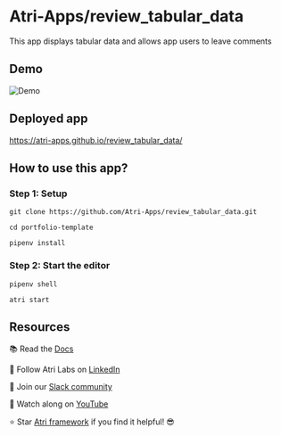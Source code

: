 # Atri-Apps/review_tabular_data

This app displays tabular data and allows app users to leave comments 

## Demo
![Demo](/assets/demo.gif)

## Deployed app
https://atri-apps.github.io/review_tabular_data/

## How to use this app?

### Step 1: Setup

```shell
git clone https://github.com/Atri-Apps/review_tabular_data.git

cd portfolio-template

pipenv install
```

### Step 2: Start the editor

```shell
pipenv shell

atri start
```

## Resources
📚 Read the [Docs](https://docs.atrilabs.com/)

🧭 Follow Atri Labs on [LinkedIn](https://www.linkedin.com/company/atri-labs)

💬 Join our [Slack community](https://join.slack.com/t/atricommunity/shared_invite/zt-1e756m1at-bZBxngvw7KWWO0riI4pc0w)

🎥 Watch along on [YouTube](https://www.youtube.com/channel/UC1uR2Q5x_8olWS_Y4PdK1Bw)

⭐️ Star [Atri framework](https://github.com/Atri-Labs/atrilabs-engine) if you find it helpful! 😎
